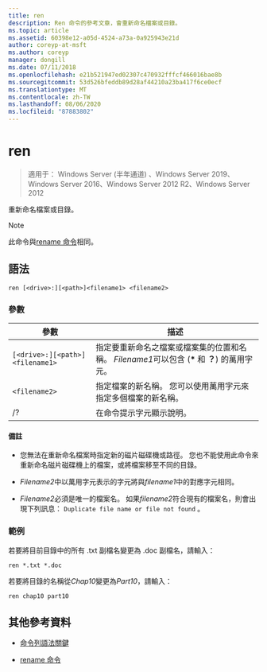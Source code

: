 ```yaml
---
title: ren
description: Ren 命令的參考文章，會重新命名檔案或目錄。
ms.topic: article
ms.assetid: 60398e12-a05d-4524-a73a-0a925943e21d
author: coreyp-at-msft
ms.author: coreyp
manager: dongill
ms.date: 07/11/2018
ms.openlocfilehash: e21b521947ed02307c470932fffcf466016bae8b
ms.sourcegitcommit: 53d526bfeddb89d28af44210a23ba417f6ce0ecf
ms.translationtype: MT
ms.contentlocale: zh-TW
ms.lasthandoff: 08/06/2020
ms.locfileid: "87883802"
---
```

# <a name="ren"></a>ren

> 適用于： Windows Server (半年通道) 、Windows Server 2019、Windows Server 2016、Windows Server 2012 R2、Windows Server 2012

重新命名檔案或目錄。

> [!NOTE]
> 此命令與[rename 命令](rename.md)相同。

## <a name="syntax"></a>語法

```
ren [<drive>:][<path>]<filename1> <filename2>
```

### <a name="parameters"></a>參數

| 參數 | 描述 |
|--|--|
| `[<drive>:][<path>]<filename1>` | 指定要重新命名之檔案或檔案集的位置和名稱。 *Filename1*可以包含 (**&#42;** 和 **？**) 的萬用字元。 |
| `<filename2>` | 指定檔案的新名稱。 您可以使用萬用字元來指定多個檔案的新名稱。 |
| /? | 在命令提示字元顯示說明。 |

#### <a name="remarks"></a>備註

- 您無法在重新命名檔案時指定新的磁片磁碟機或路徑。 您也不能使用此命令來重新命名磁片磁碟機上的檔案，或將檔案移至不同的目錄。

- *Filename2*中以萬用字元表示的字元將與*filename1*中的對應字元相同。

- *Filename2*必須是唯一的檔案名。 如果*filename2*符合現有的檔案名，則會出現下列訊息： `Duplicate file name or file not found` 。

### <a name="examples"></a>範例

若要將目前目錄中的所有 .txt 副檔名變更為 .doc 副檔名，請輸入：

```
ren *.txt *.doc
```

若要將目錄的名稱從*Chap10*變更為*Part10*，請輸入：

```
ren chap10 part10
```

## <a name="additional-references"></a>其他參考資料

- [命令列語法關鍵](command-line-syntax-key.md)

- [rename 命令](rename.md)
